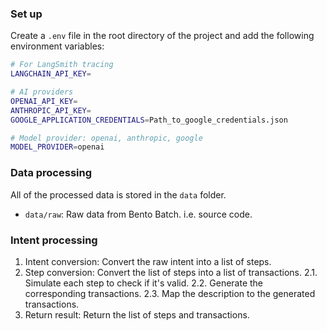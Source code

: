 ### Set up

Create a `.env` file in the root directory of the project and add the following environment variables:

```bash
# For LangSmith tracing
LANGCHAIN_API_KEY=

# AI providers
OPENAI_API_KEY=
ANTHROPIC_API_KEY=
GOOGLE_APPLICATION_CREDENTIALS=Path_to_google_credentials.json

# Model provider: openai, anthropic, google
MODEL_PROVIDER=openai
```

### Data processing

All of the processed data is stored in the `data` folder.

- `data/raw`: Raw data from Bento Batch. i.e. source code.

### Intent processing

1. Intent conversion: Convert the raw intent into a list of steps.
2. Step conversion: Convert the list of steps into a list of transactions.
   2.1. Simulate each step to check if it's valid.
   2.2. Generate the corresponding transactions.
   2.3. Map the description to the generated transactions.
3. Return result: Return the list of steps and transactions.
